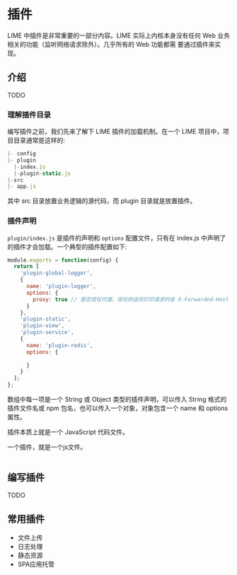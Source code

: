 # 插件

LIME 中插件是非常重要的一部分内容。LIME 实际上内核本身没有任何 Web 业务相关的功能（监听网络请求除外）。几乎所有的 Web 功能都需
要通过插件来实现。

## 介绍

TODO

### 理解插件目录

编写插件之前，我们先来了解下 LIME 插件的加载机制。在一个 LIME 项目中，项目目录通常是这样的:

```js
|- config
|- plugin
  |-index.js
  |-plugin-static.js
|-src
|- app.js

```

其中 src 目录放置业务逻辑的源代码，而 plugin 目录就是放置插件。 


### 插件声明

`plugin/index.js` 是插件的声明和 `options` 配置文件，只有在 index.js 中声明了的插件才会加载。一个典型的插件配置如下:

```js
module.exports = function(config) {
  return [
    'plugin-global-logger',
    {
      name: 'plugin-logger',
      options: {
        proxy: true // 是否信任代理，信任的话则打印请求时会 X-Forwarded-Host 获取主机名，否则使用 host
      }
    },
    'plugin-static',
    'plugin-view',
    'plugin-service',
    {
      name: 'plugin-redis',
      options: {
        
      }
    }
  ];
};

```

数组中每一项是一个 String 或 Object 类型的插件声明，可以传入 String 格式的插件文件名或 npm 包名，也可以传入一个对象，对象包含一个 name 和 options 属性。




插件本质上就是一个 JavaScript 代码文件。

一个插件，就是一个js文件。

```js

```


## 编写插件

TODO





## 常用插件


* 文件上传
* 日志处理
* 静态资源
* SPA应用托管


